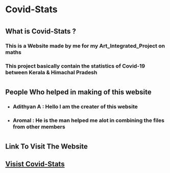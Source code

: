# Covid-Stats
#
## **What is Covid-Stats ?**
### This is a Website made by me for my Art_Integrated_Project on maths 
### This project basically contain the statistics of Covid-19 between Kerala & Himachal Pradesh

#



#
## **People Who helped in making of this website**

- ### **Adithyan A** : Hello I am the creater of this website
- ### Aromal : He is the man helped me alot in combining the files from other members
#



#
## **Link To Visit The Website**


## [**Visist Covid-Stats**](https://adithyana2005.github.io/SchoolProjectCovid19/ "Covid-Stats")